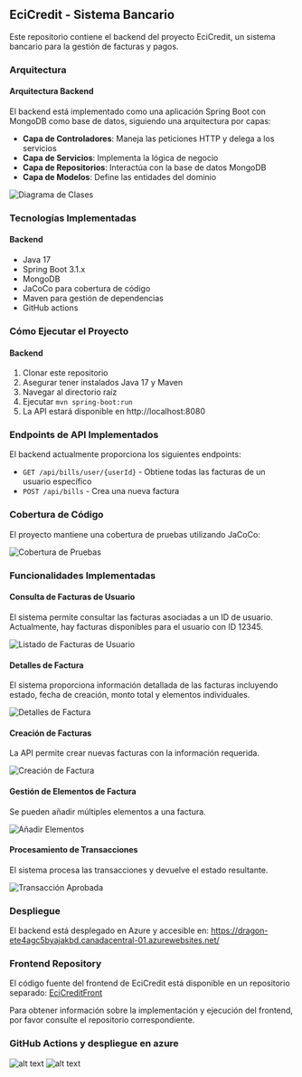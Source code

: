 ## EciCredit - Sistema Bancario

Este repositorio contiene el backend del proyecto EciCredit, un sistema bancario para la gestión de facturas y pagos.

### Arquitectura

#### Arquitectura Backend
El backend está implementado como una aplicación Spring Boot con MongoDB como base de datos, siguiendo una arquitectura por capas:

- **Capa de Controladores**: Maneja las peticiones HTTP y delega a los servicios
- **Capa de Servicios**: Implementa la lógica de negocio
- **Capa de Repositorios**: Interactúa con la base de datos MongoDB
- **Capa de Modelos**: Define las entidades del dominio

![Diagrama de Clases](image-1.png)

### Tecnologías Implementadas

#### Backend
- Java 17
- Spring Boot 3.1.x
- MongoDB
- JaCoCo para cobertura de código
- Maven para gestión de dependencias
- GitHub actions

### Cómo Ejecutar el Proyecto

#### Backend
1. Clonar este repositorio
2. Asegurar tener instalados Java 17 y Maven
3. Navegar al directorio raíz
4. Ejecutar `mvn spring-boot:run`
5. La API estará disponible en http://localhost:8080

### Endpoints de API Implementados

El backend actualmente proporciona los siguientes endpoints:

- `GET /api/bills/user/{userId}` - Obtiene todas las facturas de un usuario específico
- `POST /api/bills` - Crea una nueva factura

### Cobertura de Código

El proyecto mantiene una cobertura de pruebas utilizando JaCoCo:

![Cobertura de Pruebas](image.png)

### Funcionalidades Implementadas

#### Consulta de Facturas de Usuario
El sistema permite consultar las facturas asociadas a un ID de usuario. Actualmente, hay facturas disponibles para el usuario con ID 12345.

![Listado de Facturas de Usuario](image-2.png)

#### Detalles de Factura
El sistema proporciona información detallada de las facturas incluyendo estado, fecha de creación, monto total y elementos individuales.

![Detalles de Factura](image-3.png)

#### Creación de Facturas
La API permite crear nuevas facturas con la información requerida.

![Creación de Factura](image-4.png)

#### Gestión de Elementos de Factura
Se pueden añadir múltiples elementos a una factura.

![Añadir Elementos](image-5.png)

#### Procesamiento de Transacciones
El sistema procesa las transacciones y devuelve el estado resultante.

![Transacción Aprobada](image-6.png)

### Despliegue

El backend está desplegado en Azure y accesible en:
https://dragon-ete4agc5byajakbd.canadacentral-01.azurewebsites.net/

### Frontend Repository

El código fuente del frontend de EciCredit está disponible en un repositorio separado:
[EciCreditFront](https://github.com/cris-eci/EciCreditFront)

Para obtener información sobre la implementación y ejecución del frontend, por favor consulte el repositorio correspondiente.

### GitHub Actions y despliegue en azure
![alt text](image-7.png)
![alt text](image-8.png)